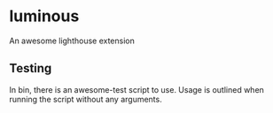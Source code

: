 # luminous
An awesome lighthouse extension

## Testing
In bin, there is an awesome-test script to use. Usage is outlined when running
the script without any arguments.
